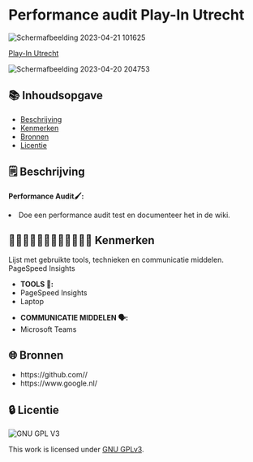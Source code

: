 
# Performance audit Play-In Utrecht

![Schermafbeelding 2023-04-21 101625](https://user-images.githubusercontent.com/112856683/233582130-d57b5743-289f-4619-b72f-7e466ff57546.png)


[Play-In Utrecht](https://play-inutrecht.nl/?utm_source=GMBlisting&utm_medium=organic)


![Schermafbeelding 2023-04-20 204753](https://user-images.githubusercontent.com/112856683/233575148-facfa8ae-4309-4a00-8a76-d8bcefab996a.png)


## 📚 Inhoudsopgave

* [Beschrijving](#beschrijving)
* [Kenmerken](#kenmerken)
* [Bronnen](#bronnen)
* [Licentie](#licentie)

## 🗒️ Beschrijving
<strong>Performance Audit🖌️:</strong>

<li>Doe een performance audit test en documenteer het in de wiki.</li>
</ul>

## 👩🏼‍💻👩🏾‍💻👨🏻‍💻👨🏼‍💻 Kenmerken

Lijst met gebruikte tools, technieken en communicatie middelen.
PageSpeed Insights

<ul>
<li><strong>TOOLS 🧰:</strong></li>
<li>PageSpeed Insights</li>
<li>Laptop</li>
</ul>


<ul>
<li><strong>COMMUNICATIE MIDDELEN 🗣️:</strong></li>
<li>Microsoft Teams</li>
</ul>


## 🌐 Bronnen

<ul>

<li>https://github.com//</li>

<li>https://www.google.nl/</li>

</ul>



## 🔒 Licentie

![GNU GPL V3](https://www.gnu.org/graphics/gplv3-127x51.png)

This work is licensed under [GNU GPLv3](./LICENSE).

